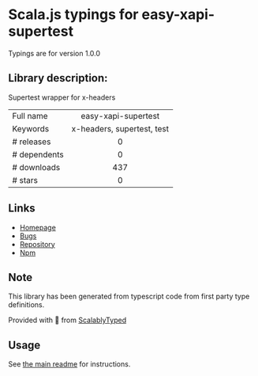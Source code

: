 
# Scala.js typings for easy-xapi-supertest

Typings are for version 1.0.0

## Library description:
Supertest wrapper for x-headers

|                    |                 |
| ------------------ | :-------------: |
| Full name          | easy-xapi-supertest |
| Keywords           | x-headers, supertest, test |
| # releases         | 0 |
| # dependents       | 0 |
| # downloads        | 437 |
| # stars            | 0 |

## Links
- [Homepage](https://github.com/DeadAlready/easy-xapi-supertest)
- [Bugs](https://github.com/DeadAlready/easy-xapi-supertest/issues)
- [Repository](https://github.com/DeadAlready/easy-xapi-supertest)
- [Npm](https://www.npmjs.com/package/easy-xapi-supertest)
    


## Note
This library has been generated from typescript code from first party type definitions.

Provided with :purple_heart: from [ScalablyTyped](https://github.com/oyvindberg/ScalablyTyped)

## Usage
See [the main readme](../../readme.md) for instructions.


